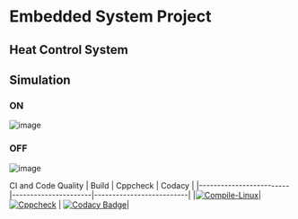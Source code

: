 # Embedded System Project
## Heat Control System
## Simulation
### ON
![image](https://user-images.githubusercontent.com/81291326/116687098-46252d80-a9d2-11eb-9658-4c83249f492d.png)

### OFF
![image](https://user-images.githubusercontent.com/81291326/116687170-605f0b80-a9d2-11eb-8994-534414444891.png)


CI and Code Quality
| Build	| Cppcheck | Codacy |
|-------------------------|----------------------|--------------------------|
|[![Compile-Linux](https://github.com/omrege/Activity1/actions/workflows/Complie.yml/badge.svg?branch=main)](https://github.com/omrege/Activity1/actions/workflows/Complie.yml)|[![Cppcheck](https://github.com/omrege/Activity1/actions/workflows/CodeQuality.yml/badge.svg?branch=main)](https://github.com/omrege/Activity1/actions/workflows/CodeQuality.yml)	| [![Codacy Badge](https://app.codacy.com/project/badge/Grade/e26e79ddb2ba4e178f6dbd02e6c2e47c)](https://www.codacy.com/gh/omrege/Activity1/dashboard?utm_source=github.com&amp;utm_medium=referral&amp;utm_content=omrege/Activity1&amp;utm_campaign=Badge_Grade)|

